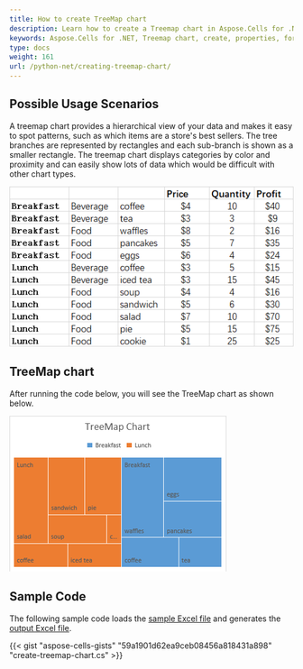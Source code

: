 ```yaml
---
title: How to create TreeMap chart
description: Learn how to create a Treemap chart in Aspose.Cells for .NET. Our guide will help you understand the various properties and formatting options available for Treemap charts, including colors, labels, and data representation.
keywords: Aspose.Cells for .NET, Treemap chart, create, properties, formatting, colors, labels, data representation, circular chart, hierarchical charting.
type: docs
weight: 161
url: /python-net/creating-treemap-chart/
---
```


## **Possible Usage Scenarios**
A treemap chart provides a hierarchical view of your data and makes it easy to spot patterns, such as which items are a store's best sellers. The tree branches are represented by rectangles and each sub-branch is shown as a smaller rectangle. The treemap chart displays categories by color and proximity and can easily show lots of data which would be difficult with other chart types.

![todo:image_alt_text](sample.png)
## **TreeMap chart**
After running the code below, you will see the TreeMap chart as shown below.

![todo:image_alt_text](result.png)
## **Sample Code**
The following sample code loads the [sample Excel file](treemap.xlsx) and generates the [output Excel file](out.xlsx).

{{< gist "aspose-cells-gists" "59a1901d62ea9ceb08456a818431a898" "create-treemap-chart.cs" >}}
